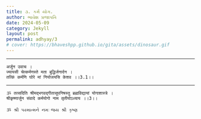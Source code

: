 ```yaml
---
title: ૩. કર્મ યોગ.
author: ભાવેશ પ્રજાપતિ
date: 2024-05-09
category: Jekyll
layout: post
permalink: adhyay/3
# cover: https://bhaveshpp.github.io/gita/assets/dinosaur.gif
---
```



----------

```
अर्जुन उवाच ।
ज्यायसी चेत्कर्मणस्ते मता बुद्धिर्जनार्दन ।
तत्किं कर्मणि घोरे मां नियोजयसि केशव ।।3.1।।
```
> 

> 

----------

```
ૐ तत्सदिति श्रीमद्भगवद्गीतासूपनिषस्तु ब्रह्मविद्यायां योगाशास्त्रे ।
श्रीकृष्णार्जुन संवादे कर्मयोगो नाम तृतीयोऽध्याय ।।3।।
```

`ૐ શ્રી પરમાત્મને નમઃ`
`જય શ્રી કૃષ્ણ`